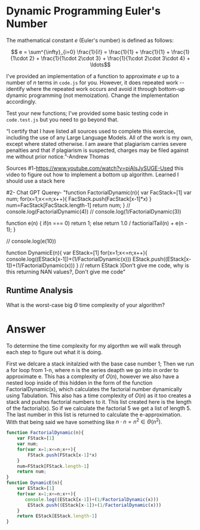 # Dynamic Programming Euler's Number

The mathematical constant $e$ (Euler's number) is defined as follows:

$$ e = \sum^{\infty}_{i=0} \frac{1}{i!} = \frac{1}{1} + \frac{1}{1} +
\frac{1}{1\cdot 2} + \frac{1}{1\cdot 2\cdot 3} + \frac{1}{1\cdot 2\cdot 3\cdot
4} + \ldots$$

I've provided an implementation of a function to approximate $e$ up to a number
of $n$ terms in `code.js` for you. However, it does repeated work -- identify
where the repeated work occurs and avoid it through bottom-up dynamic
programming (not memoization). Change the implementation accordingly.

Test your new functions; I've provided some basic testing code in `code.test.js`
but you need to go beyond that.

“I certify that I have listed all sources used to complete this exercise, including the use
of any Large Language Models. All of the work is my own, except where stated
otherwise. I am aware that plagiarism carries severe penalties and that if plagiarism is
suspected, charges may be filed against me without prior notice.”-Andrew Thomas

Sources
#1-https://www.youtube.com/watch?v=piAlsJySUGE-Used this video to figure out how to implement a bottom up algorithm. Learned I should use a stack here

#2- Chat GPT Querey- "function FactorialDynamic(n){
    var FacStack=[1]
    var num;
    for(x=1;x<=n;x++){
        FacStack.push(FacStack[x-1]*x)
    }
    num=FacStack[FacStack.length-1]
    return num;
}
// console.log(FactorialDynamic(4))
// console.log(1/FactorialDynamic(3))

function e(n) {
    if(n === 0) return 1;
    else return 1.0 / factiorialTail(n) + e(n - 1);
}

// console.log(e(10))

function DynamicE(n){
    var EStack=[1]
    for(x=1;x<=n;x++){
       console.log((EStack[x-1])+(1/FactorialDynamic(x)))
        EStack.push((EStack[x-1])+(1/FactorialDynamic(x)))
    }
    // return EStack
}Don't give me code, why is this returning NAN values?, Don't give me code"

## Runtime Analysis

What is the worst-case big $\Theta$ time complexity of your algorithm?

# Answer

To determine the time complexity for my algorthm we will walk through each step to figure out what it is doing.

First we delcare a stack initalzied with the base case number 1;
Then we run a for loop from 1-n, where n is the series deapth we go into in order to approximate e. This has a complexity of $O(n)$, however we also have a nested loop inside of this hidden in the form of the function FactorialDynamic(x), which calculates the factorial number dynamically using Tabulation. This also has a time complexity of $O(n)$ as it too creates a stack and pushes factorial numbers to it. This list created here is the length of the factorial(x). So if we calculate the factorial 5 we get a list of length 5. The last number in this list is returned to calculate the e-approximation. With that being said we have something like $n\cdot n=n^2\in \Theta(n^2)$.

```Javascript
function FactorialDynamic(n){
    var FStack=[1]
    var num;
    for(var x=1;x<=n;x++){
        FStack.push(FStack[x-1]*x)
    }
    num=FStack[FStack.length-1]
    return num;
}
function DynamicE(n){
    var EStack=[1]
    for(var x=1;x<=n;x++){
       console.log((EStack[x-1])+(1/FactorialDynamic(x)))
        EStack.push((EStack[x-1])+(1/FactorialDynamic(x)))
    }
    return EStack[EStack.length-1]
}
```
